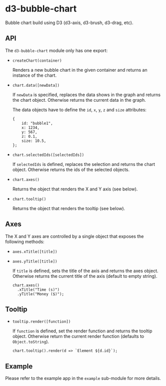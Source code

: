 d3-bubble-chart
===============

Bubble chart build using D3 (d3-axis, d3-brush, d3-drag, etc).

API
---

The `d3-bubble-chart` module only has one export:

* `createChart(container)`

  Renders a new bubble chart in the given container and returns an instance of the chart.

* `chart.data([newData])`

  If `newData` is specified, replaces the data shows in the graph and returns the chart object.
  Otherwise returns the current data in the graph.

  The data objects have to define the `id`, `x`, `y`, `z` and `size` attributes:

      {
          id: "bubble1",
          x: 1234,
          y: 567,
          z: 0.1,
          size: 10.5,
      };

* `chart.selectedIds([selectedIds])`

  If `selectedIds` is defined, replaces the selection and returns the chart object.
  Otherwise returns the ids of the selected objects. 

* `chart.axes()`

  Returns the object that renders the X and Y axis (see below).

* `chart.tooltip()`

  Returns the object that renders the tooltip (see below).

Axes
----

The X and Y axes are controlled by a single object that exposes the following methods: 

* `axes.xTitle([title])`
* `axes.yTitle([title])`

  If `title` is defined, sets the title of the axis and returns the axes object.
  Otherwise returns the current title of the axis (default to empty string).

      chart.axes()
        .xTitle("Time (s)")
        .yTitle("Money ($)");

Tooltip
-------

* `tooltip.render([function])`

  If `function` is defined, set the render function and returns the tooltip object.
  Otherwise return the current render function (defaults to `Object.toString`).

      chart.tooltip().render(d => `Element ${d.id}`);

Example
-------

Please refer to the example app in the `example` sub-module for more details.
